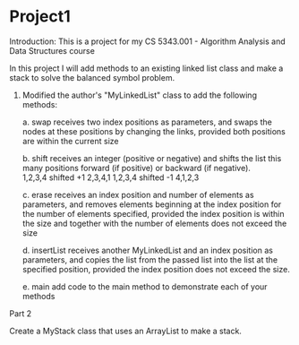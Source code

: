 # Project1
Introduction: This is a project for my CS 5343.001 - Algorithm Analysis and Data Structures course

In this project I will add methods to an existing linked list class and
make a stack to solve the balanced symbol problem.
  
1. Modified the author's "MyLinkedList" class to add the following methods:

   a.  swap
        receives two index positions as parameters, and swaps the nodes at
        these positions by changing the links, provided both positions are 
        within the current size

   b.  shift
        receives an integer (positive or negative) and shifts the list this
        many positions forward (if positive) or backward (if negative).  
           1,2,3,4    shifted +1    2,3,4,1
           1,2,3,4    shifted -1    4,1,2,3

   c.  erase 
        receives an index position and number of elements as parameters, and
        removes elements beginning at the index position for the number of 
        elements specified, provided the index position is within the size
        and together with the number of elements does not exceed the size

   d.  insertList
        receives another MyLinkedList and an index position as parameters, and 
        copies the list from the passed list into the list at the specified
        position, provided the index position does not exceed the size.

   e.  main
        add code to the main method to demonstrate each of your methods
  

Part 2

  Create a MyStack class that uses an ArrayList to make a stack.


